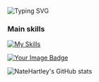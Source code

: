 <!--
![An image of @natehartley's Holopin badges, which is a link to view their full Holopin profile](https://holopin.me/natehartley)
-->

![Typing SVG](https://readme-typing-svg.demolab.com?font=Fira+Code&pause=1000&random=false&width=435&lines=Nathan+Hartley+-+Cyber+Sec+Graduate)

### Main skills
[![My Skills](https://skillicons.dev/icons?i=python,c,bash,powershell,windows,apple,linux,debian,kali,ubuntu,mint,vscode,html,css,js,ts,git,github,bitbucket)](https://skillicons.dev)

<a href="https://tryhackme.com/p/nhartley">
  <img src="https://tryhackme-badges.s3.amazonaws.com/nhartley.png" alt="Your Image Badge" />
</a>

![NateHartley's GitHub stats](https://github-readme-stats.vercel.app/api?username=natehartley&theme=merko&show_icons=true&rank_icon=github)
